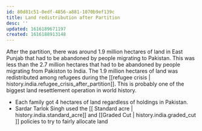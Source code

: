 ```yaml
---
id: 80d81c51-0edf-4856-a881-1070b9ef139c
title: Land redistribution after Partition
desc: ''
updated: 1616189671197
created: 1616188913148
---
```

After the partition, there was around 1.9 million hectares of land in East
Punjab that had to be abandoned by people migrating to Pakistan. This was less than the
2.7 million hectares that had to be abandoned by people migrating from Pakiston to
India. The 1.9 million hectares of land was redistributed among refugees during
the [[refugee crisis | history.india.refugee_crisis_after_partition]]. This is probably
one of the biggest land resettlement operation in world history.

* Each family got 4 hectares of land regardless of holdings in Pakistan.
* Sardar Tarlok Singh used the [[ Standard acre | history.india.standard_acre]] and
[[Graded Cut | history.india.graded_cut ]] policies to try to fairly allocate land
